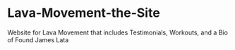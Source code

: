# Lava-Movement-the-Site
Website for Lava Movement that includes Testimonials, Workouts, and a Bio of Found James Lata
